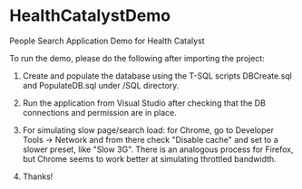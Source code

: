 # HealthCatalystDemo
People Search Application Demo for Health Catalyst

To run the demo, please do the following after importing the project:

1) Create and populate the database using the T-SQL scripts DBCreate.sql and PopulateDB.sql under /SQL directory.

2) Run the application from Visual Studio after checking that the DB connections and permission are in place.

3) For simulating slow page/search load: for Chrome, go to Developer Tools -> Network and from there check "Disable cache" and set to a slower preset, like "Slow 3G". There is an analogous process for Firefox, but Chrome seems to work better at simulating throttled bandwidth.

4) Thanks!
